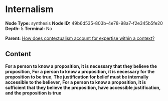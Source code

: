 # Internalism

**Node Type:** synthesis
**Node ID:** 49b6d535-803b-4e78-98a7-f2e345b5fe20
**Depth:** 5
**Terminal:** No

**Parent:** [How does contextualism account for expertise within a context?](how-does-contextualism-account-for-expertise-within-a-context-antithesis-90b6926b-14ec-42f9-8fc4-dc6a1c0415e3.md)

## Content

**For a person to know a proposition, it is necessary that they believe the proposition**, **For a person to know a proposition, it is necessary for the proposition to be true**, **The justification for belief must be internally accessible to the believer**, **For a person to know a proposition, it is sufficient that they believe the proposition, have accessible justification, and the proposition is true**
